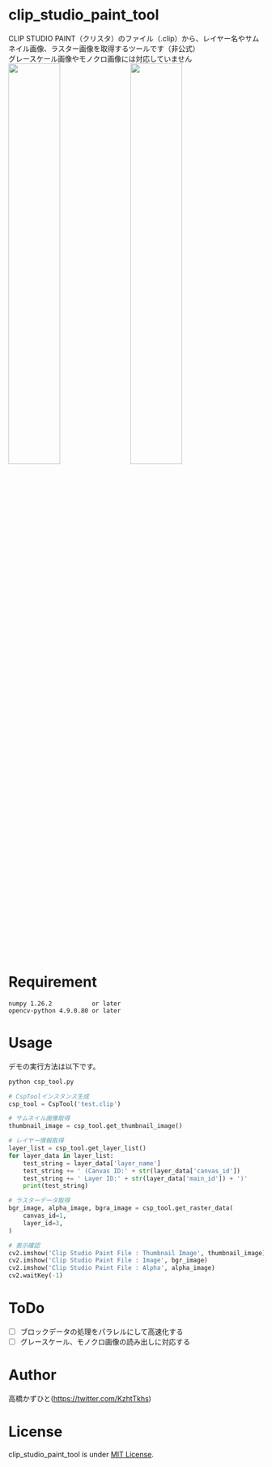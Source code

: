 # clip_studio_paint_tool
CLIP STUDIO PAINT（クリスタ）のファイル（.clip）から、レイヤー名やサムネイル画像、ラスター画像を取得するツールです（非公式）<br>グレースケール画像やモノクロ画像には対応していません<br>
<img src="https://github.com/Kazuhito00/clip_studio_paint_tool/assets/37477845/9a77031b-0f98-4836-ad6f-ae64d7645e57" width="45%">　<img src="https://github.com/Kazuhito00/clip_studio_paint_tool/assets/37477845/21b0d6c5-1b72-4000-8e2c-aad4754e3e19" width="45%">

# Requirement
```
numpy 1.26.2           or later
opencv-python 4.9.0.80 or later
```

# Usage
デモの実行方法は以下です。
```bash
python csp_tool.py
```

```python
# CspToolインスタンス生成
csp_tool = CspTool('test.clip')

# サムネイル画像取得
thumbnail_image = csp_tool.get_thumbnail_image()

# レイヤー情報取得
layer_list = csp_tool.get_layer_list()
for layer_data in layer_list:
    test_string = layer_data['layer_name']
    test_string += ' (Canvas ID:' + str(layer_data['canvas_id'])
    test_string += ' Layer ID:' + str(layer_data['main_id']) + ')'
    print(test_string)

# ラスターデータ取得
bgr_image, alpha_image, bgra_image = csp_tool.get_raster_data(
    canvas_id=1,
    layer_id=3,
)

# 表示確認
cv2.imshow('Clip Studio Paint File : Thumbnail Image', thumbnail_image)
cv2.imshow('Clip Studio Paint File : Image', bgr_image)
cv2.imshow('Clip Studio Paint File : Alpha', alpha_image)
cv2.waitKey(-1)
```

# ToDo
- [ ] ブロックデータの処理をパラレルにして高速化する
- [ ] グレースケール、モノクロ画像の読み出しに対応する

# Author
高橋かずひと(https://twitter.com/KzhtTkhs)
 
# License 
clip_studio_paint_tool is under [MIT License](LICENSE).
